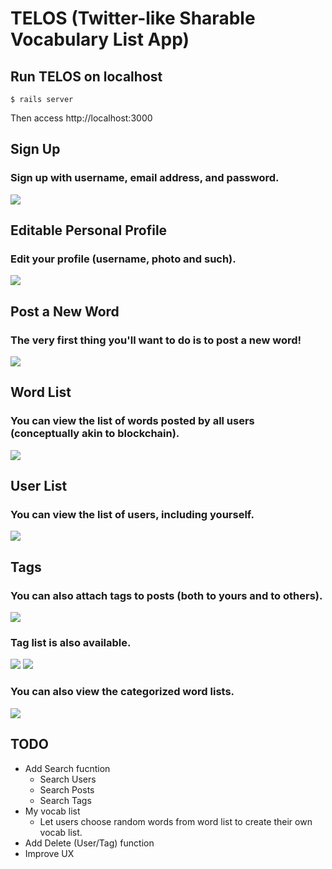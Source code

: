 TELOS (Twitter-like Sharable Vocabulary List App)
===

## Run TELOS on localhost
```
$ rails server
```
Then access http://localhost:3000

## Sign Up
### Sign up with username, email address, and password.
![](https://user-images.githubusercontent.com/22423957/43183658-e4121810-9020-11e8-9756-60aa09031b58.png)

## Editable Personal Profile 
### Edit your profile (username, photo and such).
![](https://user-images.githubusercontent.com/22423957/43183892-aabfad92-9021-11e8-9288-7fbcdf30b5fd.png)

## Post a New Word
### The very first thing you'll want to do is to post a new word!
![](https://user-images.githubusercontent.com/22423957/43184005-119be67a-9022-11e8-8e23-32d89bd9923a.png)

## Word List
### You can view the list of words posted by all users (conceptually akin to blockchain).
![](https://user-images.githubusercontent.com/22423957/39805576-342a89ea-5345-11e8-9017-798caaba9102.png)

## User List
### You can view the list of users, including yourself.
![](https://user-images.githubusercontent.com/22423957/39805548-266b64c8-5345-11e8-8067-bb1012e80fc1.png)

## Tags
### You can also attach tags to posts (both to yours and to others).
![](https://user-images.githubusercontent.com/22423957/43184448-9e8229e0-9023-11e8-9b8f-1b2333ebc561.png)
### Tag list is also available.
![](https://user-images.githubusercontent.com/22423957/39805648-751db04e-5345-11e8-8602-43871728ac39.png)
![](https://user-images.githubusercontent.com/22423957/39805659-817f1b70-5345-11e8-8c43-2d0502da95c1.png)
### You can also view the categorized word lists.
![](https://user-images.githubusercontent.com/22423957/43184561-f84ea732-9023-11e8-9308-d79eb597fbc2.png)

## TODO
* Add Search fucntion
  * Search Users
  * Search Posts
  * Search Tags
* My vocab list  
  - Let users choose random words from word list to create their own vocab list.
* Add Delete (User/Tag) function
* Improve UX
